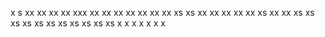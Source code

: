 x
s
xx
xx
xx
xx
xxx
xx
xx
xx
xx
xx
xx
xx
xs
xs
xx
xx
xx
xx
xx
xs
xx
xx
xs
xs
xs
xs
xs
xs
xs
xs
xs
xs
xs
x
x
x
x
x
x
x
